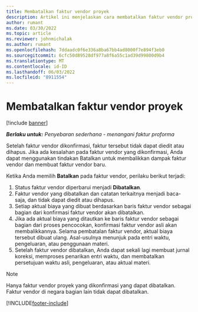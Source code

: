 ```yaml
---
title: Membatalkan faktur vendor proyek
description: Artikel ini menjelaskan cara membatalkan faktur vendor proyek di Microsoft Dynamics 365 Project Operations dan dampak finansial dari pembatalan faktur vendor proyek.
author: rumant
ms.date: 03/30/2022
ms.topic: article
ms.reviewer: johnmichalak
ms.author: rumant
ms.openlocfilehash: 7ddaadc0f6e336a8ba67bb4ad8000f7e894f3eb0
ms.sourcegitcommit: 6cfc50d89528df977a8f6a55c1ad39d99800d9b4
ms.translationtype: MT
ms.contentlocale: id-ID
ms.lasthandoff: 06/03/2022
ms.locfileid: "8911554"
---
```

# <a name="cancel-a-project-vendor-invoice"></a>Membatalkan faktur vendor proyek

[!include [banner](../../includes/dataverse-preview.md)]

_**Berlaku untuk:** Penyebaran sederhana - menangani faktur proforma_

Setelah faktur vendor dikonfirmasi, faktur tersebut tidak dapat diedit atau dihapus. Jika ada kesalahan pada faktur vendor yang dikonfirmasi, Anda dapat menggunakan tindakan Batalkan untuk membalikkan dampak faktur vendor dan membuat faktur vendor baru.

Ketika Anda memilih **Batalkan** pada faktur vendor, perilaku berikut terjadi:

1. Status faktur vendor diperbarui menjadi **Dibatalkan**.
2. Faktur vendor yang dibatalkan dan catatan terkaitnya menjadi baca-saja, dan tidak dapat diedit atau dihapus.
3. Setiap aktual biaya yang dibuat berdasarkan baris faktur vendor sebagai bagian dari konfirmasi faktur vendor akan dibatalkan.
4. Jika ada aktual biaya yang ditautkan ke baris faktur vendor sebagai bagian dari proses pencocokan, konfirmasi faktur vendor asli akan membalikkannya. Selama pembatalan faktur vendor, aktual biaya tersebut dibuat ulang. Asal-usulnya menunjuk pada entri waktu, pengeluaran, atau penggunaan materi.
5. Setelah faktur vendor dibatalkan, Anda dapat sekali lagi membuat jurnal koreksi, memproses penarikan entri waktu, dan membatalkan persetujuan waktu asli, pengeluaran, atau aktual materi.

> [!NOTE]
> Hanya faktur vendor proyek yang dikonfirmasi yang dapat dibatalkan. Faktur vendor di negara bagian lain tidak dapat dibatalkan.

[!INCLUDE[footer-include](../../includes/footer-banner.md)]

